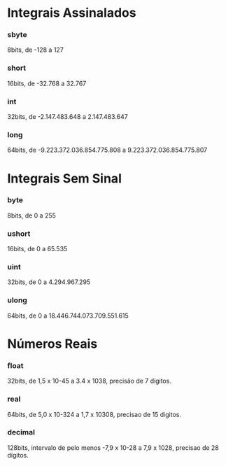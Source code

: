 <h1>Integrais Assinalados </h1>
<h3> <b>sbyte</b></h3> <p>8bits, de -128 a 127</p>
<h3> <b>short</b></h3> <p>16bits, de -32.768 a 32.767</p>
<h3> <b>int</b></h3> <p>32bits, de -2.147.483.648 a 2.147.483.647</p>
<h3> <b>long</b></h3> 64bits, de -9.223.372.036.854.775.808 a 9.223.372.036.854.775.807</p>


<h1>Integrais Sem Sinal</h1>
<h3><b>byte</b></h3> <p>8bits, de 0 a 255</p>
<h3><b>ushort</b></h3> <p>16bits, de 0 a 65.535</p>
<h3><b>uint</b></h3> <p>32bits, de 0 a 4.294.967.295</p>
<h3><b>ulong</b></h3> <p>64bits, de 0 a 18.446.744.073.709.551.615</p>

<h1>Números Reais</h1>
<h3><b>float</b></h3> <p>32bits, de 1,5 x 10-45 a 3.4 x 1038, precisão de 7 dígitos.</p>
<h3><b>real</b></h3> <p>64bits, de 5,0 x 10-324 a 1,7 x 10308, precisao de 15 digitos.</p>
<h3><b>decimal</b></h3> <p>128bits, intervalo de pelo menos -7,9 x 10-28 a 7,9 x 1028, precisao de 28 dígitos.</p>




<h1></h1>
<h3><b></b></h3> <p></p>
